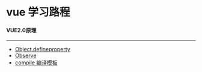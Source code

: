# vue 学习路程

#### VUE2.0原理
---
* [Object.defineproperty](./vue2.0/vue_原理解析/Object.defineproperty/README.md)
* [Observe](./vue2.0/vue_原理解析/Observe/README.md)
* [compile 编译模板](./vue2.0/vue_原理解析/compile/README.md)
